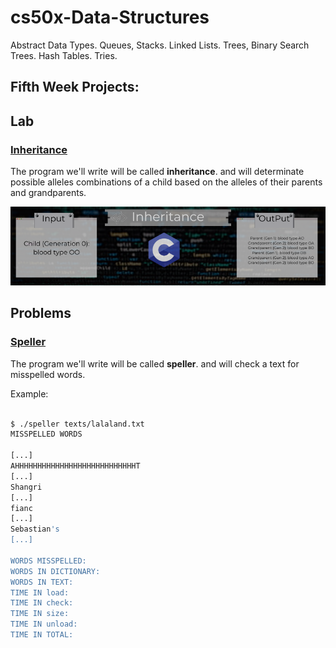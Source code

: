 # cs50x-Data-Structures
Abstract Data Types. Queues, Stacks. Linked Lists. Trees, Binary Search Trees. Hash Tables. Tries.

## Fifth Week Projects:

## Lab

### [Inheritance](https://github.com/Henalecam/cs50x-Data-Structures/tree/main/inheritance)

The program we'll write will be called **inheritance**. and will determinate possible alleles combinations of a child based on the alleles of their parents and grandparents.

![image showing input and the output of the inheritance program](./git-content/Inheritance.png)

## Problems

### [Speller](https://github.com/Henalecam/cs50x-Data-Structures/tree/main/speller)

The program we'll write will be called **speller**. and will check a text for misspelled words.

Example:

```bash

$ ./speller texts/lalaland.txt
MISSPELLED WORDS

[...]
AHHHHHHHHHHHHHHHHHHHHHHHHHHHT
[...]
Shangri
[...]
fianc
[...]
Sebastian's
[...]

WORDS MISSPELLED:
WORDS IN DICTIONARY:
WORDS IN TEXT:
TIME IN load:
TIME IN check:
TIME IN size:
TIME IN unload:
TIME IN TOTAL:

```
